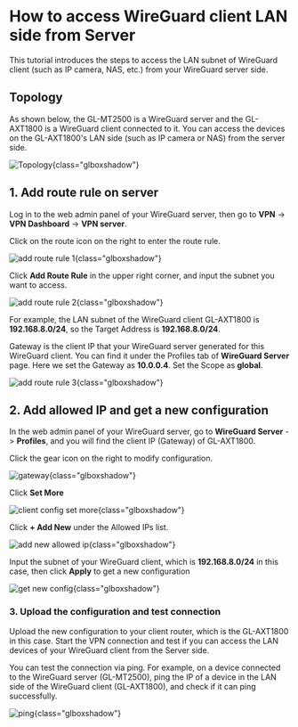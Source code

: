 # How to access WireGuard client LAN side from Server

This tutorial introduces the steps to access the LAN subnet of WireGuard client (such as IP camera, NAS, etc.) from your WireGuard server side.

## Topology

As shown below, the GL-MT2500 is a WireGuard server and the GL-AXT1800 is a WireGuard client connected to it. You can access the devices on the GL-AXT1800's LAN side (such as IP camera or NAS) from the server side.

![Topology](https://static.gl-inet.com/docs/router/en/4/tutorials/wiregaurd_server_access_client_lan_side/Topology.jpg){class="glboxshadow"}

## 1. Add route rule on server

Log in to the web admin panel of your WireGuard server, then go to **VPN** -> **VPN Dashboard** -> **VPN server**.

Click on the route icon on the right to enter the route rule.

![add route rule 1](https://static.gl-inet.com/docs/router/en/4/tutorials/wiregaurd_server_access_client_lan_side/4.7-route-rule-1.jpg){class="glboxshadow"}

Click **Add Route Rule** in the upper right corner, and input the subnet you want to access.

![add route rule 2](https://static.gl-inet.com/docs/router/en/4/tutorials/wiregaurd_server_access_client_lan_side/4.7-route-rule-2.png){class="glboxshadow"}

For example, the LAN subnet of the WireGuard client GL-AXT1800 is **192.168.8.0/24**, so the Target Address is **192.168.8.0/24**. 
    
Gateway is the client IP that your WireGuard server generated for this WireGuard client. You can find it under the Profiles tab of **WireGuard Server** page. Here we set the Gateway as **10.0.0.4**. Set the Scope as **global**.
    
![add route rule 3](https://static.gl-inet.com/docs/router/en/4/tutorials/wiregaurd_server_access_client_lan_side/4.7-route-rule-3.jpg){class="glboxshadow"}

## 2. Add allowed IP and get a new configuration

In the web admin panel of your WireGuard server, go to **WireGuard Server** -> **Profiles**, and you will find the client IP (Gateway) of GL-AXT1800. 

Click the gear icon on the right to modify configuration.

![gateway](https://static.gl-inet.com/docs/router/en/4/tutorials/wiregaurd_server_access_client_lan_side/gateway.jpg){class="glboxshadow"}

Click **Set More**

![client config set more](https://static.gl-inet.com/docs/router/en/4/tutorials/wiregaurd_server_access_client_lan_side/client-config-set-more.jpg){class="glboxshadow"}

Click **+ Add New** under the Allowed IPs list.

![add new allowed ip](https://static.gl-inet.com/docs/router/en/4/tutorials/wiregaurd_server_access_client_lan_side/add-new-allowed-ip.png){class="glboxshadow"}

Input the subnet of your WireGuard client, which is **192.168.8.0/24** in this case, then click **Apply** to get a new configuration

![get new config](https://static.gl-inet.com/docs/router/en/4/tutorials/wiregaurd_server_access_client_lan_side/get-new-config-file.png){class="glboxshadow"}

### 3. Upload the configuration and test connection

Upload the new configuration to your client router, which is the GL-AXT1800 in this case. Start the VPN connection and test if you can access the LAN devices of your WireGuard client from the Server side.

You can test the connection via ping. For example, on a device connected to the WireGuard server (GL-MT2500), ping the IP of a device in the LAN side of the WireGuard client (GL-AXT1800), and check if it can ping successfully.

![ping](https://static.gl-inet.com/docs/router/en/4/tutorials/wiregaurd_server_access_client_lan_side/ping.jpg){class="glboxshadow"}